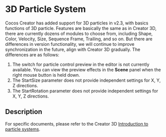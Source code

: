 # 3D Particle System

Cocos Creator has added support for 3D particles in v2.3, with basics functions of 3D particle. Features are basically the same as in Creator 3D, there are currently dozens of modules to choose from, including Shape, Color, Velocity, Size, Sequence Frame, Trailing, and so on. But there are differences in version functionality, we will continue to improve synchronization in the future, align with Creator 3D gradually. The differences are as follows:

1. The switch for particle control preview in the editor is not currently available. You can view the preview effects in the **Scene** panel when the right mouse button is held down.
2. The StartSize parameter does not provide independent settings for X, Y, Z directions.
3. The StartRotation parameter does not provide independent settings for X, Y, Z directions.

## Description

For specific documents, please refer to the Creator 3D [Introduction to particle systems](https://docs.cocos.com/creator3d/manual/en/particle-system/overview.html).
